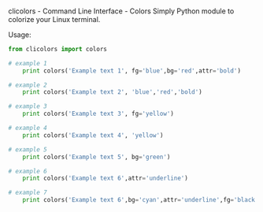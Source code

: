 ###
clicolors - Command Line Interface - Colors
Simply Python module to colorize your Linux terminal. 

Usage:
```python
from clicolors import colors

# example 1
    print colors('Example text 1', fg='blue',bg='red',attr='bold')

# example 2
    print colors('Example text 2', 'blue','red','bold')

# example 3
    print colors('Example text 3', fg='yellow')

# example 4
    print colors('Example text 4', 'yellow')

# example 5
    print colors('Example text 5', bg='green')

# example 6
    print colors('Example text 6',attr='underline')

# example 7
    print colors('Example text 6',bg='cyan',attr='underline',fg='black')
```

